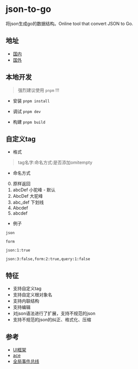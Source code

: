 # json-to-go
将json生成go的数据结构。Online tool that convert JSON to Go.

## 地址

- [国内](https://json-to-go.vercel.app/)
- [国外](https://misakafs.github.io/json-to-go/)

## 本地开发

> 强烈建议使用 `pnpm` !!!

- 安装 `pnpm install`

- 调试 `pnpm dev`

- 构建 `pnpm build`

## 自定义tag

- 格式

> tag名字:命名方式:是否添加omitempty

- 命名方式

0. 原样返回
1. abcDef 小驼峰 - 默认
2. AbcDef 大驼峰
3. abc_def 下划线
4. Abcdef 
5. abcdef

- 例子

`json`

`form`

`json:1:true`

`json:3:false,form:2:true,query:1:false`

## 特征

- 支持自定义tag
- 支持自定义根对象名
- 支持内联结构
- 支持编辑
- 对json语法进行了扩展，支持不规范的json
- 支持不规范的json的纠正、格式化、压缩


## 参考

- [UI框架](https://primefaces.org/primevue/showcase/#/setup)
- [ace](https://ace.c9.io/#nav=api)
- [全局事件总线](https://vue3.chengpeiquan.com/communication.html#eventbus-new)